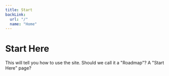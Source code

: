 ```yaml
---
title: Start
backLink:
  url: "/"
  name: "Home"
---
```

# Start Here

This will tell you how to use the site.  Should we call it a "Roadmap"?  A "Start Here" page?
